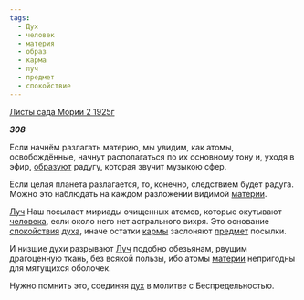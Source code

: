 ```yaml
---
tags:
  - Дух
  - человек
  - материя
  - образ
  - карма
  - луч
  - предмет
  - спокойствие
---
```

[Листы сада Мории 2 1925г](https://127.0.0.1:4002/agni/1925)

___308___

Если начнём разлагать материю, мы увидим, как атомы, освобождённые, начнут располагаться по их основному тону и, уходя в эфир, [образуют](../../../tags/#образ) радугу, которая звучит музыкою сфер.   

Если целая планета разлагается, то, конечно, следствием будет радуга. Можно это наблюдать на каждом разложении видимой [материи](../../../tags/#материя).   

[Луч](../../../tags/#луч) Наш посылает мириады очищенных атомов, которые окутывают [человека](../../../tags/#человек), если около него нет астрального вихря. Это основание [спокойствия](../../../tags/#спокойствие) [духа](../../../tags/#Дух), иначе остатки [кармы](../../../tags/#карма) заслоняют [предмет](../../../tags/#предмет) посылки.   

И низшие духи разрывают [Луч](../../../tags/#луч) подобно обезьянам, рвущим драгоценную ткань, без всякой пользы, ибо атомы [материи](../../../tags/#материя) непригодны для мятущихся оболочек.   

Нужно помнить это, соединяя [дух](../../../tags/#Дух) в молитве с Беспредельностью.   

